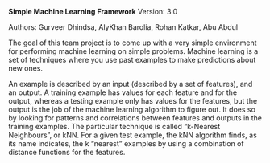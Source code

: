 <b>Simple Machine Learning Framework</b> 
Version: 3.0

Authors: Gurveer Dhindsa,
         AlyKhan Barolia, 
         Rohan Katkar,
         Abu Abdul


The goal of this team project is to come up with a very simple environment for performing machine learning on simple problems. Machine learning is a set of techniques where you use past examples to make predictions about new ones. 

An example is described by an input (described by a set of features), and an output. A training example has values for each feature and for the output, whereas a testing example only has values for the features, but the output is the job of the machine learning algorithm to figure out. It does so by looking for patterns and correlations between features and outputs in the training examples. The particular technique is called “k-Nearest Neighbours”, or kNN. For a given test example, the kNN algorithm finds, as its name indicates, the k “nearest” examples by using a combination of distance functions for the features.
